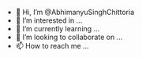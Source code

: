 - 👋 Hi, I’m @AbhimanyuSinghChittoria
- 👀 I’m interested in ...
- 🌱 I’m currently learning ...
- 💞️ I’m looking to collaborate on ...
- 📫 How to reach me ...

<!---
AbhimanyuSinghChittoria/AbhimanyuSinghChittoria is a ✨ special ✨ repository because its `README.md` (this file) appears on your GitHub profile.
You can click the Preview link to take a look at your changes.
--->
